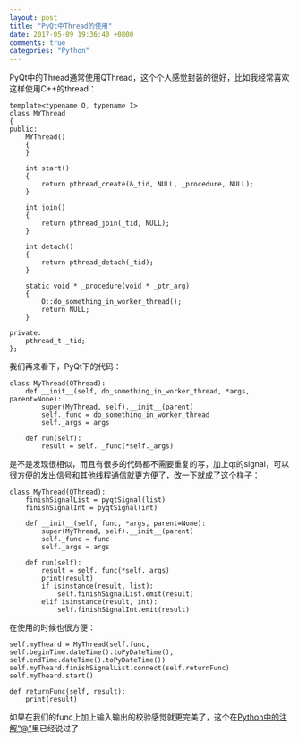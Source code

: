 ```yaml
---
layout: post
title: "PyQt中Thread的使用"
date: 2017-05-09 19:36:40 +0800
comments: true
categories: "Python"
---
```


PyQt中的Thread通常使用QThread，这个个人感觉封装的很好，比如我经常喜欢这样使用C++的thread：

<!--more-->

```
template<typename O, typename I>
class MYThread
{
public:
	MYThread()
	{
	}

	int start()
	{
		return pthread_create(&_tid, NULL, _procedure, NULL);
	}

	int join()
	{
		return pthread_join(_tid, NULL);
	}

	int detach()
	{
		return pthread_detach(_tid);
	}

	static void * _procedure(void * _ptr_arg)
	{
		O::do_something_in_worker_thread();
		return NULL;
	}

private:
	pthread_t _tid;
};

```

我们再来看下，PyQt下的代码：

```
class MyThread(QThread):
    def __init__(self, do_something_in_worker_thread, *args, parent=None):
        super(MyThread, self).__init__(parent)
        self._func = do_something_in_worker_thread
        self._args = args

    def run(self):
        result = self. _func(*self._args)
```

是不是发现很相似，而且有很多的代码都不需要重复的写，加上qt的signal，可以很方便的发出信号和其他线程通信就更方便了，改一下就成了这个样子：

```
class MyThread(QThread):
    finishSignalList = pyqtSignal(list)
    finishSignalInt = pyqtSignal(int)

    def __init__(self, func, *args, parent=None):
        super(MyThread, self).__init__(parent)
        self._func = func
        self._args = args

    def run(self):
        result = self._func(*self._args)
        print(result)
        if isinstance(result, list):
            self.finishSignalList.emit(result)
        elif isinstance(result, int):
            self.finishSignalInt.emit(result)
```

在使用的时候也很方便：

```
self.myTheard = MyThread(self.func, self.beginTime.dateTime().toPyDateTime(), self.endTime.dateTime().toPyDateTime())
self.myTheard.finishSignalList.connect(self.returnFunc)
self.myTheard.start()

def returnFunc(self, result):
	print(result)
```

如果在我们的func上加上输入输出的校验感觉就更完美了，这个在[Python中的注解“@”](blog.bibitiger.cn/blog/2017/04/17/pythondecoratorsforfunctions/)里已经说过了